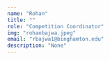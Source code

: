 ```yaml
---
name: "Rohan"
title: ""
role: "Competition Coordinator"
img: "rohanbajwa.jpeg"
email: "rbajwa1@binghamton.edu"
description: "None"
---
```

